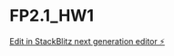 # FP2.1_HW1

[Edit in StackBlitz next generation editor ⚡️](https://stackblitz.com/~/github.com/sanjayxzz/FP2.1_HW1)